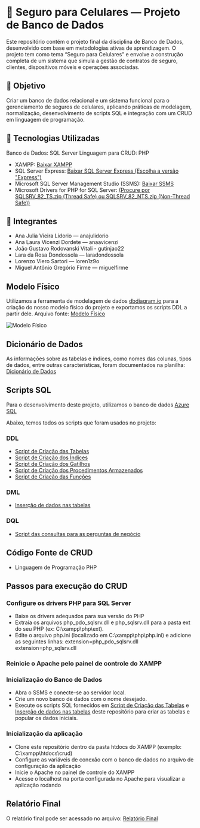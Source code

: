 # 📱 Seguro para Celulares — Projeto de Banco de Dados
Este repositório contém o projeto final da disciplina de Banco de Dados, desenvolvido com base em metodologias ativas de aprendizagem. O projeto tem como tema “Seguro para Celulares” e envolve a construção completa de um sistema que simula a gestão de contratos de seguro, clientes, dispositivos móveis e operações associadas.

## 🧠 Objetivo
Criar um banco de dados relacional e um sistema funcional para o gerenciamento de seguros de celulares, aplicando práticas de modelagem, normalização, desenvolvimento de scripts SQL e integração com um CRUD em linguagem de programação.

## 🔧 Tecnologias Utilizadas
Banco de Dados: SQL Server
Linguagem para CRUD: PHP

- XAMPP: [ Baixar XAMPP ](https://www.apachefriends.org/pt_br/download.html)
- SQL Server Express: [ Baixar SQL Server Express (Escolha a versão "Express") ](https://www.microsoft.com/pt-br/download/details.aspx?id=101064&msockid=3c0062b270376da23cfd74a671cc6c88)
- Microsoft SQL Server Management Studio (SSMS): [ Baixar SSMS ](https://learn.microsoft.com/pt-pt/ssms/install/install)
- Microsoft Drivers for PHP for SQL Server: [(Procure por SQLSRV_82_TS.zip (Thread Safe) ou SQLSRV_82_NTS.zip (Non-Thread Safe))](https://learn.microsoft.com/en-us/sql/connect/php/download-drivers-php-sql-server?view=sql-server-ver17)

## 👥 Integrantes
- Ana Julia Vieira Lidorio — anajulidorio
- Ana Laura Vicenzi Dordete — anaavicenzi
- João Gustavo Rodovanski Vitali - gutinjao22
- Lara da Rosa Dondossola — laradondossola
- Lorenzo Viero Sartori — loren1z9o
- Miguel Antônio Gregório Firme — miguelfirme

## Modelo Físico
Utilizamos a ferramenta de modelagem de dados [dbdiagram.io](https://dbdiagram.io/) para a criação do nosso modelo físico do projeto e exportamos os scripts DDL a partir dele. 
Arquivo fonte: [Modelo Físico](https://dbdiagram.io/d/683508c16980ade2eb84272b) 

![Modelo Físico](https://github.com/MiguelFirme/TRAB.FINAL-DB-II/blob/main/modelo_fisico/Modelo%20F%C3%ADsico.png)

## Dicionário de Dados
As informações sobre as tabelas e índices, como nomes das colunas, tipos de dados, entre outras características, foram documentados na planilha: [Dicionário de Dados](https://github.com/MiguelFirme/TRAB.FINAL-DB-II/blob/main/Dicionario_dados/Dicionario%20de%20Dados.xlsx)

## Scripts SQL
Para o desenvolvimento deste projeto, utilizamos o banco de dados [Azure SQL](https://azure.microsoft.com/pt-br/products/azure-sql/database)

Abaixo, temos todos os scripts que foram usados no projeto:

### DDL
- [Script de Criação das Tabelas](https://github.com/MiguelFirme/TRAB.FINAL-DB-II/tree/main/scripts/DDL/tabelas)
- [Script de Criação dos Índices](https://github.com/MiguelFirme/TRAB.FINAL-DB-II/tree/main/scripts/DDL/indices)
- [Script de Criação dos Gatilhos](https://github.com/MiguelFirme/TRAB.FINAL-DB-II/tree/main/scripts/DDL/gatilhos)
- [Script de Criação dos Procedimentos Armazenados](https://github.com/MiguelFirme/TRAB.FINAL-DB-II/tree/main/scripts/DDL/procedimentos-armazenados)
- [Script de Criação das Funções](https://github.com/MiguelFirme/TRAB.FINAL-DB-II/tree/main/scripts/DDL/funcoes)

### DML 
- [Inserção de dados nas tabelas](https://github.com/MiguelFirme/TRAB.FINAL-DB-II/tree/main/scripts/DML)

### DQL
- [Script das consultas para as perguntas de negócio](https://github.com/MiguelFirme/TRAB.FINAL-DB-II/tree/main/scripts/DQL)

## Código Fonte de CRUD
- Linguagem de Programação PHP

## Passos para execução do CRUD
### Configure os drivers PHP para SQL Server
- Baixe os drivers adequados para sua versão do PHP
- Extraia os arquivos php_pdo_sqlsrv.dll e php_sqlsrv.dll para a pasta ext do seu PHP (ex: C:\xampp\php\ext).
- Edite o arquivo php.ini (localizado em C:\xampp\php\php.ini) e adicione as seguintes linhas:
extension=php_pdo_sqlsrv.dll extension=php_sqlsrv.dll

### Reinicie o Apache pelo painel de controle do XAMPP

### Inicialização do Banco de Dados
- Abra o SSMS e conecte-se ao servidor local.
-  Crie um novo banco de dados com o nome desejado.
- Execute os scripts SQL fornecidos em [Script de Criação das Tabelas](https://github.com/MiguelFirme/TRAB.FINAL-DB-II/tree/main/scripts/DDL/tabelas) e [Inserção de dados nas tabelas](https://github.com/MiguelFirme/TRAB.FINAL-DB-II/tree/main/scripts/DML) deste repositório para criar as tabelas e popular os dados iniciais.

### Inicialização da aplicação
- Clone este repositório dentro da pasta htdocs do XAMPP (exemplo: C:\xampp\htdocs\crud)
- Configure as variáveis de conexão com o banco de dados no arquivo de configuração da aplicação
- Inicie o Apache no painel de controle do XAMPP
- Acesse o localhost na porta configurada no Apache para visualizar a aplicação rodando

## Relatório Final
O relatório final pode ser acessado no arquivo: [Relatório Final](https://github.com/MiguelFirme/TRAB.FINAL-DB-II/blob/main/relat%C3%B3rio_final/relat%C3%B3rio%20final.pdf)
